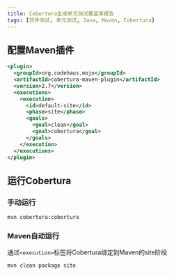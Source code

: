 ```yaml
---
title: Cobertura生成单元测试覆盖率报告
tags: [软件测试, 单元测试, Java, Maven, Cobertura]
---
```


## 配置Maven插件

```xml
<plugin>  
  <groupId>org.codehaus.mojo</groupId>  
  <artifactId>cobertura-maven-plugin</artifactId>  
  <version>2.7</version>  
  <executions>    
    <execution>
      <id>default-site</id>  
      <phase>site</phase>  
      <goals>
        <goal>clean</goal>  
        <goal>cobertura</goal>  
      </goals>
    </execution>
  </executions>
</plugin>
```

## 运行Cobertura

### 手动运行

```shell
mvn cobertura:cobertura
```

### Maven自动运行

通过`<execution>`标签将Cobertura绑定到Maven的site阶段

```shell
mvn clean package site
```